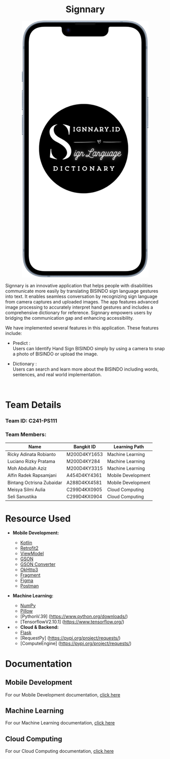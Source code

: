 <p align="center">
  <h1 align="center"><b>Signnary</b></h1>
</p>

<p align="center">
  <img src="https://github.com/Signnary/.github/blob/main/profile/images/LogoRemove.png" alt="Signnary Logo" width="400px">
</p>

Signnary is an innovative application that helps people with disabilities communicate more easily by translating BISINDO sign language gestures into text. It enables seamless conversation by recognizing sign language from camera captures and uploaded images. The app features advanced image processing to accurately interpret hand gestures and includes a comprehensive dictionary for reference. Signnary empowers users by bridging the communication gap and enhancing accessibility.

We have implemented several features in this application. These features include:

- Predict :
<br /> Users can Identify Hand Sign BISINDO simply by using a camera to snap a photo of BISINDO or upload the image.

- Dictionary :
<br /> Users can search and learn more about the BISINDO including words, sentences, and real world implementation.

<br>

# Team Details

### Team ID: C241-PS111
### Team Members:
| Name                               | Bangkit ID       | Learning Path            |
| ---------------------------------- | ---------------- | ------------------------ |
| Ricky Adinata Robianto             | M200D4KY1653     | Machine Learning         |
| Luciano Rizky Pratama              | M200D4KY284      | Machine Learning         |
| Moh Abdullah Aziz                  | M200D4KY3315     | Machine Learning         |
| Alfin Radek Rapsamjani             | A454D4KY4361     | Mobile Development       |
| Bintang Octrisna Zubaidar          | A288D4KX4581     | Mobile Development       |
| Meisya Silmi Aulia                 | C299D4KX0905     | Cloud Computing          |
| Seli Sanustika                     | C299D4KX0904     | Cloud Computing          |

# Resource Used
- <b> Mobile Development: </b>
  - [Kotlin](https://kotlinlang.org/)
  - [Retrofit2](https://kotlinlang.org/)
  - [ViewModel](https://developer.android.com/topic/libraries/architecture/viewmodel)
  - [GSON](https://github.com/google/gson)
  - [GSON Converter](https://github.com/square/retrofit/tree/master/retrofit-converters/gson)
  - [OkHttp3](https://square.github.io/okhttp/)
  - [Fragment](https://developer.android.com/guide/fragments?hl=id)
  - [Figma](https://www.figma.com/)
  - [Postman](https://www.postman.com/)
- <b> Machine Learning: </b>
  - [NumPy](https://numpy.org/)
  - [Pillow](https://python-pillow.org/)
  - [PythonV.39] (https://www.python.org/downloads/)  
  - [TensorflowV2.10.1] (https://www.tensorflow.org/)

- - <b> Cloud & Backend: </b>
  - [Flask](https://flask.palletsprojects.com/en/3.0.x/)
  - [RequestPy] (https://pypi.org/project/requests/)
  - [ComputeEngine] (https://pypi.org/project/requests/)
# Documentation
## Mobile Development
For our Mobile Development documentation, [click here](https://github.com/Signnary/)
## Machine Learning
For our Machine Learning documentation, [click here](https://github.com/Signnary/)
## Cloud Computing
For our Cloud Computing documentation, [click here](https://github.com/Signnary/Signnary#readme)
